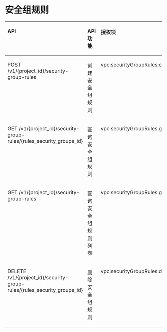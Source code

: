 # 安全组规则<a name="ZH-CN_TOPIC_0201534205"></a>

<a name="table95721846183720"></a>
<table><thead align="left"><tr id="row97011466379"><th class="cellrowborder" valign="top" width="36%" id="mcps1.1.5.1.1"><p id="p1770194633715"><a name="p1770194633715"></a><a name="p1770194633715"></a>API</p>
</th>
<th class="cellrowborder" valign="top" width="14.000000000000002%" id="mcps1.1.5.1.2"><p id="p127014467377"><a name="p127014467377"></a><a name="p127014467377"></a>API功能</p>
</th>
<th class="cellrowborder" valign="top" width="20%" id="mcps1.1.5.1.3"><p id="p8701346133717"><a name="p8701346133717"></a><a name="p8701346133717"></a>授权项</p>
</th>
<th class="cellrowborder" valign="top" width="30%" id="mcps1.1.5.1.4"><p id="p1366363695811"><a name="p1366363695811"></a><a name="p1366363695811"></a>授权项作用域</p>
</th>
</tr>
</thead>
<tbody><tr id="row97011746163716"><td class="cellrowborder" valign="top" width="36%" headers="mcps1.1.5.1.1 "><p id="p167011546203720"><a name="p167011546203720"></a><a name="p167011546203720"></a>POST /v1/{project_id}/security-group-rules</p>
</td>
<td class="cellrowborder" valign="top" width="14.000000000000002%" headers="mcps1.1.5.1.2 "><p id="p147017466378"><a name="p147017466378"></a><a name="p147017466378"></a>创建安全组规则</p>
</td>
<td class="cellrowborder" valign="top" width="20%" headers="mcps1.1.5.1.3 "><p id="p1270115468374"><a name="p1270115468374"></a><a name="p1270115468374"></a>vpc:securityGroupRules:create</p>
</td>
<td class="cellrowborder" valign="top" width="30%" headers="mcps1.1.5.1.4 "><p id="p107185052510"><a name="p107185052510"></a><a name="p107185052510"></a>支持：项目（Project）、企业项目（Enterprise Project）</p>
</td>
</tr>
<tr id="row187011046173717"><td class="cellrowborder" valign="top" width="36%" headers="mcps1.1.5.1.1 "><p id="p1170134623710"><a name="p1170134623710"></a><a name="p1170134623710"></a>GET /v1/{project_id}/security-group-rules/{rules_security_groups_id}</p>
</td>
<td class="cellrowborder" valign="top" width="14.000000000000002%" headers="mcps1.1.5.1.2 "><p id="p1870104618372"><a name="p1870104618372"></a><a name="p1870104618372"></a>查询安全组规则</p>
</td>
<td class="cellrowborder" valign="top" width="20%" headers="mcps1.1.5.1.3 "><p id="p1170115463379"><a name="p1170115463379"></a><a name="p1170115463379"></a>vpc:securityGroupRules:get</p>
</td>
<td class="cellrowborder" valign="top" width="30%" headers="mcps1.1.5.1.4 "><p id="p117181501259"><a name="p117181501259"></a><a name="p117181501259"></a>支持：项目（Project）、企业项目（Enterprise Project）</p>
</td>
</tr>
<tr id="row1870114603715"><td class="cellrowborder" valign="top" width="36%" headers="mcps1.1.5.1.1 "><p id="p2701154612373"><a name="p2701154612373"></a><a name="p2701154612373"></a>GET /v1/{project_id}/security-group-rules</p>
</td>
<td class="cellrowborder" valign="top" width="14.000000000000002%" headers="mcps1.1.5.1.2 "><p id="p270154616378"><a name="p270154616378"></a><a name="p270154616378"></a>查询安全组规则列表</p>
</td>
<td class="cellrowborder" valign="top" width="20%" headers="mcps1.1.5.1.3 "><p id="p97012462372"><a name="p97012462372"></a><a name="p97012462372"></a>vpc:securityGroupRules:get</p>
</td>
<td class="cellrowborder" valign="top" width="30%" headers="mcps1.1.5.1.4 "><p id="p1719903254"><a name="p1719903254"></a><a name="p1719903254"></a>支持：项目（Project）、企业项目（Enterprise Project）</p>
</td>
</tr>
<tr id="row12701146113710"><td class="cellrowborder" valign="top" width="36%" headers="mcps1.1.5.1.1 "><p id="p370164618372"><a name="p370164618372"></a><a name="p370164618372"></a>DELETE /v1/{project_id}/security-group-rules/{rules_security_groups_id}</p>
</td>
<td class="cellrowborder" valign="top" width="14.000000000000002%" headers="mcps1.1.5.1.2 "><p id="p670144618379"><a name="p670144618379"></a><a name="p670144618379"></a>删除安全组规则</p>
</td>
<td class="cellrowborder" valign="top" width="20%" headers="mcps1.1.5.1.3 "><p id="p17701446123714"><a name="p17701446123714"></a><a name="p17701446123714"></a>vpc:securityGroupRules:delete</p>
</td>
<td class="cellrowborder" valign="top" width="30%" headers="mcps1.1.5.1.4 "><p id="p108751330143915"><a name="p108751330143915"></a><a name="p108751330143915"></a>支持：项目（Project）、企业项目（Enterprise Project）</p>
</td>
</tr>
</tbody>
</table>

